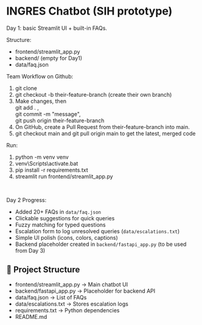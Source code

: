 # INGRES Chatbot (SIH prototype)

Day 1: basic Streamlit UI + built-in FAQs.

Structure:
- frontend/streamlit_app.py
- backend/ (empty for Day1)
- data/faq.json

Team Workflow on Github:

1) git clone <url>
2) git checkout -b their-feature-branch (create their own branch)
3) Make changes, then <br>
    git add . , <br>
    git commit -m "message",<br> 
    git push origin their-feature-branch
4) On GitHub, create a Pull Request from their-feature-branch into main.
5) git checkout main and git pull origin main to get the latest, merged code

Run:
1. python -m venv venv
2. venv\Scripts\activate.bat
3. pip install -r requirements.txt
4. streamlit run frontend/streamlit_app.py

<br>

Day 2 Progress:  
- Added 20+ FAQs in `data/faq.json`  
- Clickable suggestions for quick queries  
- Fuzzy matching for typed questions  
- Escalation form to log unresolved queries (`data/escalations.txt`)  
- Simple UI polish (icons, colors, captions)  
- Backend placeholder created in `backend/fastapi_app.py` (to be used from Day 3)  

## 📂 Project Structure
- frontend/streamlit_app.py → Main chatbot UI  
- backend/fastapi_app.py → Placeholder for backend API  
- data/faq.json → List of FAQs  
- data/escalations.txt → Stores escalation logs  
- requirements.txt → Python dependencies  
- README.md  

